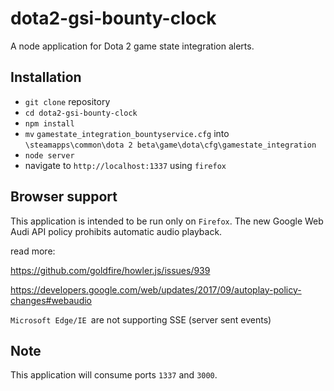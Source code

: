 # dota2-gsi-bounty-clock

A node application for Dota 2 game state integration alerts.

## Installation

- `git clone` repository
- `cd dota2-gsi-bounty-clock`
- `npm install`
- `mv` `gamestate_integration_bountyservice.cfg` into `\steamapps\common\dota 2 beta\game\dota\cfg\gamestate_integration`
- `node server`
- navigate to `http://localhost:1337` using `firefox`

## Browser support

This application is intended to be run only on `Firefox`. The new Google Web Audi API policy prohibits automatic audio playback.

read more:

https://github.com/goldfire/howler.js/issues/939

https://developers.google.com/web/updates/2017/09/autoplay-policy-changes#webaudio

`Microsoft Edge/IE `are not supporting SSE (server sent events) 

## Note

This application will consume ports `1337` and `3000`.
